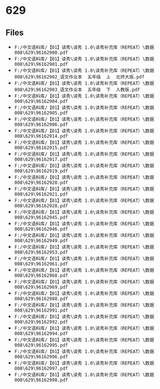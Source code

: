 # 629

## Files

- `F:/中文语料库/【01】读秀\读秀 1.0\读秀补充库（REPEAT）\数据008\629\96162900.pdf`
- `F:/中文语料库/【01】读秀\读秀 1.0\读秀补充库（REPEAT）\数据008\629\96162901.pdf`
- `F:/中文语料库/【01】读秀\读秀 1.0\读秀补充库（REPEAT）\数据008\629\96162902_语文作业本  五年级  上  北师大版.pdf`
- `F:/中文语料库/【01】读秀\读秀 1.0\读秀补充库（REPEAT）\数据008\629\96162903_语文作业本  五年级  下  人教版.pdf`
- `F:/中文语料库/【01】读秀\读秀 1.0\读秀补充库（REPEAT）\数据008\629\96162904.pdf`
- `F:/中文语料库/【01】读秀\读秀 1.0\读秀补充库（REPEAT）\数据008\629\96162905.pdf`
- `F:/中文语料库/【01】读秀\读秀 1.0\读秀补充库（REPEAT）\数据008\629\96162906.pdf`
- `F:/中文语料库/【01】读秀\读秀 1.0\读秀补充库（REPEAT）\数据008\629\96162914.pdf`
- `F:/中文语料库/【01】读秀\读秀 1.0\读秀补充库（REPEAT）\数据008\629\96162915.pdf`
- `F:/中文语料库/【01】读秀\读秀 1.0\读秀补充库（REPEAT）\数据008\629\96162917.pdf`
- `F:/中文语料库/【01】读秀\读秀 1.0\读秀补充库（REPEAT）\数据008\629\96162919.pdf`
- `F:/中文语料库/【01】读秀\读秀 1.0\读秀补充库（REPEAT）\数据008\629\96162920.pdf`
- `F:/中文语料库/【01】读秀\读秀 1.0\读秀补充库（REPEAT）\数据008\629\96162921.pdf`
- `F:/中文语料库/【01】读秀\读秀 1.0\读秀补充库（REPEAT）\数据008\629\96162928.pdf`
- `F:/中文语料库/【01】读秀\读秀 1.0\读秀补充库（REPEAT）\数据008\629\96162945.pdf`
- `F:/中文语料库/【01】读秀\读秀 1.0\读秀补充库（REPEAT）\数据008\629\96162946.pdf`
- `F:/中文语料库/【01】读秀\读秀 1.0\读秀补充库（REPEAT）\数据008\629\96162949.pdf`
- `F:/中文语料库/【01】读秀\读秀 1.0\读秀补充库（REPEAT）\数据008\629\96162953.pdf`
- `F:/中文语料库/【01】读秀\读秀 1.0\读秀补充库（REPEAT）\数据008\629\96162961.pdf`
- `F:/中文语料库/【01】读秀\读秀 1.0\读秀补充库（REPEAT）\数据008\629\96162968.pdf`
- `F:/中文语料库/【01】读秀\读秀 1.0\读秀补充库（REPEAT）\数据008\629\96162969.pdf`
- `F:/中文语料库/【01】读秀\读秀 1.0\读秀补充库（REPEAT）\数据008\629\96162988.pdf`
- `F:/中文语料库/【01】读秀\读秀 1.0\读秀补充库（REPEAT）\数据008\629\96162991.pdf`
- `F:/中文语料库/【01】读秀\读秀 1.0\读秀补充库（REPEAT）\数据008\629\96162992.pdf`
- `F:/中文语料库/【01】读秀\读秀 1.0\读秀补充库（REPEAT）\数据008\629\96162994.pdf`
- `F:/中文语料库/【01】读秀\读秀 1.0\读秀补充库（REPEAT）\数据008\629\96162995.pdf`
- `F:/中文语料库/【01】读秀\读秀 1.0\读秀补充库（REPEAT）\数据008\629\96162996.pdf`
- `F:/中文语料库/【01】读秀\读秀 1.0\读秀补充库（REPEAT）\数据008\629\96162997.pdf`
- `F:/中文语料库/【01】读秀\读秀 1.0\读秀补充库（REPEAT）\数据008\629\96162998.pdf`
